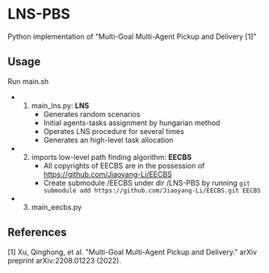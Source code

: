 # LNS-PBS
Python implementation of "Multi-Goal Multi-Agent Pickup and Delivery [1]"

## Usage
Run main.sh
- 1. main_lns.py: **LNS**
     - Generates random scenarios
     - Initial agents-tasks assignment by hungarian method
     - Operates LNS procedure for several times
     - Generates an high-level task allocation
     
- 2. imports low-level path finding algorithm: **EECBS**
     - All copyrights of EECBS are in the possession of https://github.com/Jiaoyang-Li/EECBS
     - Create submodule /EECBS under dir /LNS-PBS by running ```git submodule add https://github.com/Jiaoyang-Li/EECBS.git EECBS```
     
- 3. main_eecbs.py
     
## References
[1] Xu, Qinghong, et al. "Multi-Goal Multi-Agent Pickup and Delivery." arXiv preprint arXiv:2208.01223 (2022).
